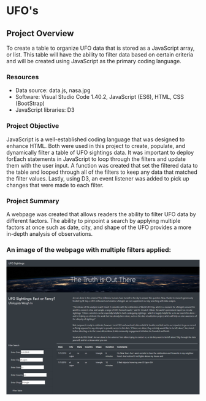 # UFO's

## Project Overview
To create a table to organize UFO data that is stored as a JavaScript array, or list. This table will have the ability to filter data based on certain criteria and will be created using JavaScript as the primary coding language.

### Resources
- Data source: data.js, nasa.jpg
- Software: Visual Studio Code 1.40.2, JavaScript (ES6), HTML, CSS (BootStrap)
- JavaScript libraries: D3

### Project Objective
JavaScript is a well-established coding language that was designed to enhance HTML. Both were used in this project to create, populate, and dynamically filter a table of UFO sightings data. It was important to deploy forEach statements in JavaScript to loop through the filters and update them with the user input. A function was created that set the filtered data to the table and looped through all of the filters to keep any data that matched the filter values. Lastly, using D3, an event listener was added to pick up changes that were made to each filter.

### Project Summary
A webpage was created that allows readers the ability to filter UFO data by different factors. The ability to pinpoint a search by applying multiple factors at once such as date, city, and shape of the UFO provides a more in-depth analysis of observations.

### An image of the webpage with multiple filters applied:
![Webpage](https://github.com/hillarykrumbholz/UFOs/blob/master/Static/images/UFO_webpage_screenshot.png)
